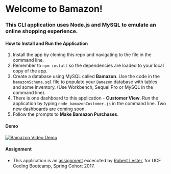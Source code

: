 # Welcome to Bamazon!

### This CLI application uses Node.js and MySQL to emulate an online shopping experience.

#### How to Install and Run the Application

1. Install the app by cloning this repo and navigating to the file in the command line.
2. Remember to `npm install` so the dependencies are loaded to your local copy of the app.
3. Create a database using MySQL called __Bamazon__.  Use the code in the `bamazonSchema.sql` file to populate your `Bamazon` database with tables and some inventory. (Use Workbench, Sequel Pro or MySQL in the command line).
3. There is one dashboard to this application - __Customer View__. Run the application by typing `node bamazonCustomer.js` in the command line. Two new dashboards are coming soon.
4. Follow the prompts to __Make Bamazon Purchases__.

#### Demo

[![Bamazon Video Demo](http://img.youtube.com/vi/WKIaSnvbO5w/0.jpg)](https://youtu.be/msDRw8Hhexo "Bamazon Demo")

#### Assignment

* This application is an [assignment](https://github.com/UCF-Coding-Boot-Camp/01-2017-VW-Class-Content/blob/master/Homework/Week-12/homework_instructions.md "Homework #12") excecuted by [Robert Lester,](https://github.com/Roblester09 "Robert Lester GitHub") for UCF Coding Bootcamp, Spring Cohort 2017.
